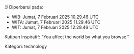 ⏰ Diperbarui pada:
- WIB: Jumat, 7 Februari 2025 10.29.46 UTC
- WITA: Jumat, 7 Februari 2025 11.29.46 UTC
- WIT: Jumat, 7 Februari 2025 12.29.46 UTC

Kutipan Inspiratif:
"You affect the world by what you browse."


Kategori: technology

